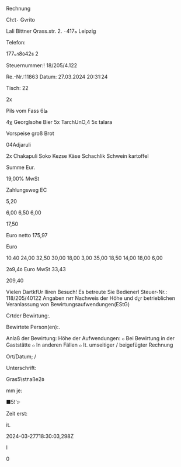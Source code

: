 Rechnung

Ch؛t٠ Gvrito

Lali Bittner
Qrass.str. 2.
٠41ه7 Leipzig

Telefon:

ه177ร8٥42ธ
2

Steuernummer:! 18/205/4.122

Re.-Nr.:11863 Datum: 27.03.2024 20:31:24

Tisch: 22

2x

Pils vom Fass ها6

4χ Georglsohe Bier
5x TarchUnO,4
5x talara

Vorspeise groß
Brot

04Adjaruli

2x
Chakapuli
Soko Kezse Käse
Schachlik Schwein
kartoffel

Summe Eur.

19,00% MwSt

Zahlungsweg
EC

5,20

6,00
6,50
6,00

17,50

Euro netto
175,97

Euro

10.40
24,00
32,50
30,00
18,00
3,00
35,00
18,50
14,00
18,00
6,00

2٥9,4٥
Euro MwSt
33,43

209,40

Vielen DartkfUr lliren Besuch!
Es betreute Sie Bedienerl
Steuer-Nr.: 118/205/40122
Angaben гит Nachweis der Höhe
und d¿r betrieblichen Veranlassung von
Bewirtungsaufwendungen(EStG)

Crtder Bewirtung:.

Bewirtete Person(en):.

Anlaß der Bewirtung:
Höhe der Aufwendungen:
๐ Bei Bewirtung in der Gaststätte
๐ In anderen Fällen
๐ It. umseitiger / beigefügter Rechnung

Ort/Datum;
/

Unterschrift:

Gras5\st٢aße2٥

mm je:

■5!'ะ·

Zeit erst:

it.

2024-03-27718:30:03,298Ζ

I

0

